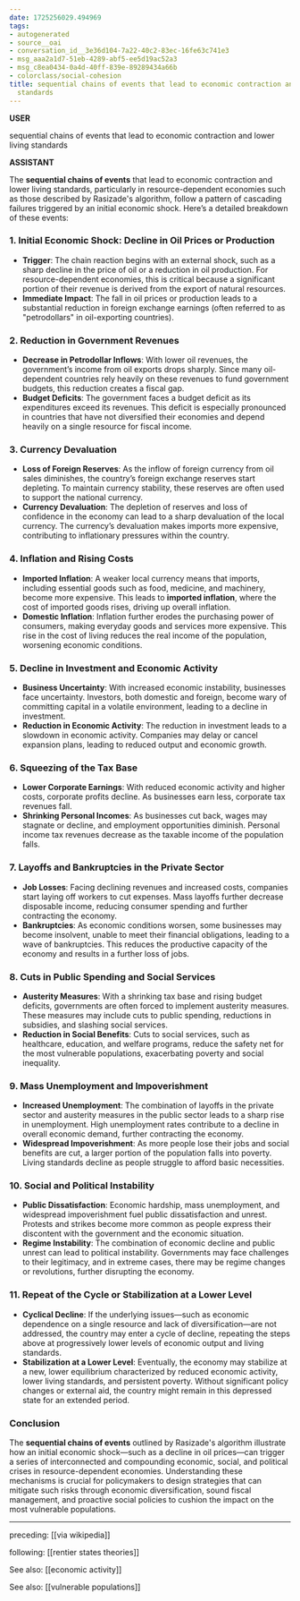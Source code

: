 ```yaml
---
date: 1725256029.494969
tags:
- autogenerated
- source__oai
- conversation_id__3e36d104-7a22-40c2-83ec-16fe63c741e3
- msg_aaa2a1d7-51eb-4289-abf5-ee5d19ac52a3
- msg_c8ea0434-0a4d-40ff-839e-89289434a66b
- colorclass/social-cohesion
title: sequential chains of events that lead to economic contraction and lower living
  standards
---
```


**USER**

sequential chains of events that lead to economic contraction and lower living standards


**ASSISTANT**

The **sequential chains of events** that lead to economic contraction and lower living standards, particularly in resource-dependent economies such as those described by Rasizade's algorithm, follow a pattern of cascading failures triggered by an initial economic shock. Here’s a detailed breakdown of these events:

### 1. **Initial Economic Shock**: Decline in Oil Prices or Production

- **Trigger**: The chain reaction begins with an external shock, such as a sharp decline in the price of oil or a reduction in oil production. For resource-dependent economies, this is critical because a significant portion of their revenue is derived from the export of natural resources.
- **Immediate Impact**: The fall in oil prices or production leads to a substantial reduction in foreign exchange earnings (often referred to as "petrodollars" in oil-exporting countries).

### 2. **Reduction in Government Revenues**

- **Decrease in Petrodollar Inflows**: With lower oil revenues, the government’s income from oil exports drops sharply. Since many oil-dependent countries rely heavily on these revenues to fund government budgets, this reduction creates a fiscal gap.
- **Budget Deficits**: The government faces a budget deficit as its expenditures exceed its revenues. This deficit is especially pronounced in countries that have not diversified their economies and depend heavily on a single resource for fiscal income.

### 3. **Currency Devaluation**

- **Loss of Foreign Reserves**: As the inflow of foreign currency from oil sales diminishes, the country’s foreign exchange reserves start depleting. To maintain currency stability, these reserves are often used to support the national currency.
- **Currency Devaluation**: The depletion of reserves and loss of confidence in the economy can lead to a sharp devaluation of the local currency. The currency’s devaluation makes imports more expensive, contributing to inflationary pressures within the country.

### 4. **Inflation and Rising Costs**

- **Imported Inflation**: A weaker local currency means that imports, including essential goods such as food, medicine, and machinery, become more expensive. This leads to **imported inflation**, where the cost of imported goods rises, driving up overall inflation.
- **Domestic Inflation**: Inflation further erodes the purchasing power of consumers, making everyday goods and services more expensive. This rise in the cost of living reduces the real income of the population, worsening economic conditions.

### 5. **Decline in Investment and Economic Activity**

- **Business Uncertainty**: With increased economic instability, businesses face uncertainty. Investors, both domestic and foreign, become wary of committing capital in a volatile environment, leading to a decline in investment.
- **Reduction in Economic Activity**: The reduction in investment leads to a slowdown in economic activity. Companies may delay or cancel expansion plans, leading to reduced output and economic growth.

### 6. **Squeezing of the Tax Base**

- **Lower Corporate Earnings**: With reduced economic activity and higher costs, corporate profits decline. As businesses earn less, corporate tax revenues fall.
- **Shrinking Personal Incomes**: As businesses cut back, wages may stagnate or decline, and employment opportunities diminish. Personal income tax revenues decrease as the taxable income of the population falls.

### 7. **Layoffs and Bankruptcies in the Private Sector**

- **Job Losses**: Facing declining revenues and increased costs, companies start laying off workers to cut expenses. Mass layoffs further decrease disposable income, reducing consumer spending and further contracting the economy.
- **Bankruptcies**: As economic conditions worsen, some businesses may become insolvent, unable to meet their financial obligations, leading to a wave of bankruptcies. This reduces the productive capacity of the economy and results in a further loss of jobs.

### 8. **Cuts in Public Spending and Social Services**

- **Austerity Measures**: With a shrinking tax base and rising budget deficits, governments are often forced to implement austerity measures. These measures may include cuts to public spending, reductions in subsidies, and slashing social services.
- **Reduction in Social Benefits**: Cuts to social services, such as healthcare, education, and welfare programs, reduce the safety net for the most vulnerable populations, exacerbating poverty and social inequality.

### 9. **Mass Unemployment and Impoverishment**

- **Increased Unemployment**: The combination of layoffs in the private sector and austerity measures in the public sector leads to a sharp rise in unemployment. High unemployment rates contribute to a decline in overall economic demand, further contracting the economy.
- **Widespread Impoverishment**: As more people lose their jobs and social benefits are cut, a larger portion of the population falls into poverty. Living standards decline as people struggle to afford basic necessities.

### 10. **Social and Political Instability**

- **Public Dissatisfaction**: Economic hardship, mass unemployment, and widespread impoverishment fuel public dissatisfaction and unrest. Protests and strikes become more common as people express their discontent with the government and the economic situation.
- **Regime Instability**: The combination of economic decline and public unrest can lead to political instability. Governments may face challenges to their legitimacy, and in extreme cases, there may be regime changes or revolutions, further disrupting the economy.

### 11. **Repeat of the Cycle or Stabilization at a Lower Level**

- **Cyclical Decline**: If the underlying issues—such as economic dependence on a single resource and lack of diversification—are not addressed, the country may enter a cycle of decline, repeating the steps above at progressively lower levels of economic output and living standards.
- **Stabilization at a Lower Level**: Eventually, the economy may stabilize at a new, lower equilibrium characterized by reduced economic activity, lower living standards, and persistent poverty. Without significant policy changes or external aid, the country might remain in this depressed state for an extended period.

### Conclusion

The **sequential chains of events** outlined by Rasizade's algorithm illustrate how an initial economic shock—such as a decline in oil prices—can trigger a series of interconnected and compounding economic, social, and political crises in resource-dependent economies. Understanding these mechanisms is crucial for policymakers to design strategies that can mitigate such risks through economic diversification, sound fiscal management, and proactive social policies to cushion the impact on the most vulnerable populations.


---

preceding: [[via wikipedia]]  


following: [[rentier states theories]]

See also: [[economic activity]]


See also: [[vulnerable populations]]